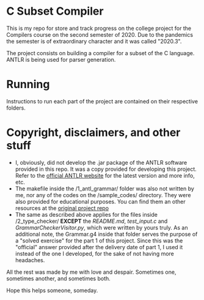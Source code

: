 # C Subset Compiler
This is my repo for store and track progress on the college project for the Compilers course on the second semester of 2020. Due to the pandemics the semester is of extraordinary character and it was called "2020.3".

The project consists on building a compiler for a subset of the C language. ANTLR is being used for parser generation.

# Running
Instructions to run each part of the project are contained on their respective folders.

# Copyright, disclaimers, and other stuff
- I, obviously, did not develop the .jar package of the ANTLR software provided in this repo. It was a copy provided for developing this project. Refer to the [official ANTLR website](https://www.antlr.org/) for the latest version and more info, etc.
- The makefile inside the /1_antl_grammar/ folder was also not written by me, nor any of the codes on the /sample_codes/ directory. They were also provided for educational purposes. You can find them an other resources at the [original project repo](https://github.com/damorim/compilers-cin)
- The same as described above applies for the files inside /2_type_checker/ **EXCEPT** the _README.md_, _test\_input.c_ and _GrammarCheckerVisitor.py_, which were written by yours truly. As an additional note, the Grammar.g4 inside that folder serves the purpose of a "solved exercise" for the part 1 of this project. Since this was the "official" answer provided after the delivery date of part 1, I used it instead of the one I developed, for the sake of not having more headaches.

All the rest was made by me with love and despair. Sometimes one, sometimes another, and sometimes both.

Hope this helps someone, someday.
